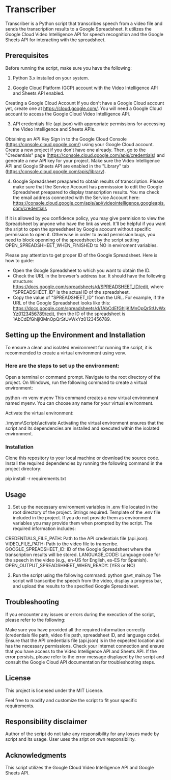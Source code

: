 # Transcriber
Transcriber is a Python script that transcribes speech from a video file and sends the transcription results to a Google Spreadsheet. It utilizes the Google Cloud Video Intelligence API for speech recognition and the Google Sheets API for interacting with the spreadsheet.

## Prerequisites
Before running the script, make sure you have the following:

1. Python 3.x installed on your system.

2. Google Cloud Platform (GCP) account with the Video Intelligence API and Sheets API enabled.

Creating a Google Cloud Account
If you don't have a Google Cloud account yet, create one at https://cloud.google.com/. You will need a Google Cloud account to access the Google Cloud Video Intelligence API.

3. API credentials file (api.json) with appropriate permissions for accessing the Video Intelligence and Sheets APIs.

Obtaining an API Key
Sign in to the Google Cloud Console (https://console.cloud.google.com/) using your Google Cloud account. Create a new project if you don't have one already. Then, go to the "Credentials" page (https://console.cloud.google.com/apis/credentials) and generate a new API key for your project. Make sure the Video Intelligence API and Google Sheets API are enabled in the "Library" tab (https://console.cloud.google.com/apis/library).

4. Google Spreadsheet preapared to obtain results of transcription.
Please make sure that the Service Account has permisssion to edit the Google Spreadsheet preapared to display transcription results.
You ma check the email address connected with the Service Account here: https://console.cloud.google.com/apis/api/videointelligence.googleapis.com/credentials

If it is allowed by you confidence policy, you may give permision to view the Spreadsheet by anyone who have the link as weel. It'll be helpful if you want the sript to open the spreedsheet by Google acoount without specific permission to open it.
Otherwise in order to avoid permission bugs, you need to block openning of the spreedsheet by the script setting OPEN_SPREADSHHEET_WHEN_FINISHED to NO in enviroment variables.

Please pay attention to get proper ID of the Google Spreadsheet. Here is how to guide:
- Open the Google Spreadsheet to which you want to obtain the ID.
- Check the URL in the browser's address bar. It should have the following structure: https://docs.google.com/spreadsheets/d/SPREADSHEET_ID/edit, where "SPREADSHEET_ID" is the actual ID of the spreadsheet.
- Copy the value of "SPREADSHEET_ID" from the URL.
For example, if the URL of the Google Spreadsheet looks like this: https://docs.google.com/spreadsheets/d/1AbCdEfGhIjKlMnOpQrStUvWxYz0123456789/edit, then the ID of the spreadsheet is 1AbCdEfGhIjKlMnOpQrStUvWxYz0123456789.

## Setting up the Environment and Installation
To ensure a clean and isolated environment for running the script, it is recommended to create a virtual environment using venv.

### Here are the steps to set up the environment:
Open a terminal or command prompt.
Navigate to the root directory of the project.
On Windows, run the following command to create a virtual environment:

python -m venv myenv
This command creates a new virtual environment named myenv. You can choose any name for your virtual environment.

Activate the virtual environment:

.\myenv\Scripts\activate
Activating the virtual environment ensures that the script and its dependencies are installed and executed within the isolated environment.


### Installation
Clone this repository to your local machine or download the source code.
Install the required dependencies by running the following command in the project directory:

pip install -r requirements.txt


## Usage
1. Set up the necessary environment variables in .env file located in the root directory of the project. Strings required. Template of the .env file included in the project.
If you do not provide them as environment variables you may provide them when prompted by the script.
The required information includes:

CREDENTIALS_FILE_PATH: Path to the API credentials file (api.json).
VIDEO_FILE_PATH: Path to the video file to transcribe.
GOOGLE_SPREADSHEET_ID: ID of the Google Spreadsheet where the transcription results will be stored.
LANGUAGE_CODE: Language code for the speech in the video (e.g., en-US for English, es-ES for Spanish).
OPEN_OUTPUT_SPREADSHHEET_WHEN_READY: (YES or NO)


2. Run the script using the following command:
python gavt_main.py
The script will transcribe the speech from the video, display a progress bar, and upload the results to the specified Google Spreadsheet.

## Troubleshooting
If you encounter any issues or errors during the execution of the script, please refer to the following:

Make sure you have provided all the required information correctly (credentials file path, video file path, spreadsheet ID, and language code).
Ensure that the API credentials file (api.json) is in the expected location and has the necessary permissions.
Check your internet connection and ensure that you have access to the Video Intelligence API and Sheets API.
If the error persists, please refer to the error message displayed by the script and consult the Google Cloud API documentation for troubleshooting steps.

## License
This project is licensed under the MIT License.

Feel free to modify and customize the script to fit your specific requirements.

## Responsibility disclaimer
Author of the script do not take any responsibility for any losses made by script and its usage. User uses the sript on own responsibility.

## Acknowledgments
This script utilizes the Google Cloud Video Intelligence API and Google Sheets API.